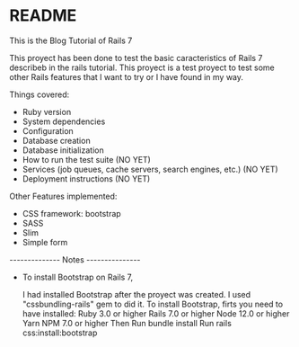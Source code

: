 # README
This is the Blog Tutorial of Rails 7

This proyect has been done to test the basic caracteristics of Rails 7 describeb in the rails tutorial. 
This proyect is a test proyect to test some other Rails features that I want to try or I have found in my way.


Things covered:
* Ruby version
* System dependencies
* Configuration
* Database creation
* Database initialization
* How to run the test suite     (NO YET)
* Services (job queues, cache servers, search engines, etc.)    (NO YET)
* Deployment instructions   (NO YET)

Other Features implemented:
* CSS framework: bootstrap 
* SASS
* Slim
* Simple form




-------------- Notes ---------------
* To install Bootstrap on Rails 7, 

    I had installed Bootstrap after the proyect was created. I used "cssbundling-rails" gem to did it.
    To install Bootstrap, firts you need to have installed:
        Ruby 3.0 or higher
        Rails 7.0 or higher
        Node 12.0 or higher
        Yarn
        NPM 7.0 or higher
    Then
    Run bundle install
    Run rails css:install:bootstrap